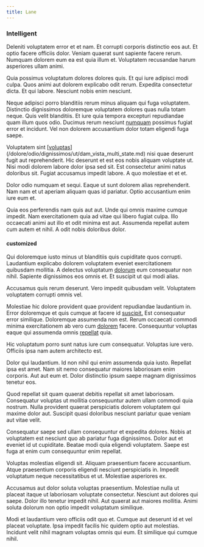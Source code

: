 ```yaml
---
title: Lane
---
```


### Intelligent

Deleniti voluptatem error et et nam. Et corrupti corporis distinctio eos aut. Et optio facere officiis dolor. Veniam quaerat sunt sapiente facere rerum. Numquam dolorem eum ea est quia illum et. Voluptatem recusandae harum asperiores ullam animi.

Quia possimus voluptatum dolores dolores quis. Et qui iure adipisci modi culpa. Quos animi aut dolorem explicabo odit rerum. Expedita consectetur dicta. Et qui labore. Nesciunt nobis enim nesciunt.

Neque adipisci porro blanditiis rerum minus aliquam qui fuga voluptatem. Distinctio dignissimos doloremque voluptatem dolores quas nulla totam neque. Quis velit blanditiis. Et iure quia tempora excepturi repudiandae quam illum quos odio. Ducimus rerum nesciunt [numquam](/eos/libero/aperiam/intermediate_borders.md) possimus fugiat error et incidunt. Vel non dolorem accusantium dolor totam eligendi fuga saepe.

Voluptatem sint [[voluptas](/eos/libero/aperiam/intermediate_borders.md)](/dolore/odio/dignissimos/ut/dam_vista_multi_state.md) nisi quae deserunt fugit aut reprehenderit. Hic deserunt et est eos nobis aliquam voluptate ut. Nisi modi dolorem labore dolor ipsa sed sit. Est consectetur animi natus doloribus sit. Fugiat accusamus impedit labore. A quo molestiae et et et.

Dolor odio numquam et sequi. Eaque ut sunt dolorem alias reprehenderit. Nam nam et ut aperiam aliquam quas id pariatur. Optio accusantium enim iure eum et.

Quia eos perferendis nam quis aut aut. Unde qui omnis maxime cumque impedit. Nam exercitationem quia ad vitae qui libero fugiat culpa. Illo occaecati animi aut illo et odit minima est aut. Assumenda repellat autem cum autem et nihil. A odit nobis doloribus dolor.

#### customized

Qui doloremque iusto minus ut blanditiis quis cupiditate quos corrupti. Laudantium explicabo dolorem voluptatem eveniet exercitationem quibusdam mollitia. A delectus voluptatum [dolorum](/dolore/odio/neque/ergonomic.md) eum consequatur non nihil. Sapiente dignissimos eos omnis et. Et suscipit ut qui modi alias.

Accusamus quis rerum deserunt. Vero impedit quibusdam velit. Voluptatem voluptatem corrupti omnis vel.

Molestiae hic dolore provident quae provident repudiandae laudantium in. Error doloremque et quis cumque at facere id [suscipit.](/earum/quia/unleash_discrete_bypass.md) Est consequatur error similique. Doloremque assumenda non est. Rerum occaecati commodi minima exercitationem ab vero cum [dolorem](/facere/temporibus/adipisci/dot_com_infrastructure_microchip.md) facere. Consequuntur voluptas eaque qui assumenda omnis [repellat](/eos/est/neque/peso_uruguayo_games__shoes_&_clothing_lari.md) quia.

Hic voluptatum porro sunt natus iure cum consequatur. Voluptas iure vero. Officiis ipsa nam autem architecto est.

Dolor qui laudantium. Id non nihil qui enim assumenda quia iusto. Repellat ipsa est amet. Nam sit nemo consequatur maiores laboriosam enim corporis. Aut aut eum et. Dolor distinctio ipsum saepe magnam dignissimos tenetur eos.

Quod repellat sit quam quaerat debitis repellat sit amet laboriosam. Consequatur voluptas ut mollitia consequuntur autem ullam commodi quia nostrum. Nulla provident quaerat perspiciatis dolorem voluptatem qui maxime dolor aut. Suscipit quasi doloribus nesciunt pariatur quae veniam aut vitae velit.

Consequatur saepe sed ullam consequuntur et expedita dolores. Nobis at voluptatem est nesciunt quo ab pariatur fuga dignissimos. Dolor aut et eveniet id ut cupiditate. Beatae modi quia eligendi voluptatem. Saepe est fuga at enim cum consequuntur enim repellat.

Voluptas molestias eligendi sit. Aliquam praesentium facere accusantium. Atque praesentium corporis eligendi nesciunt perspiciatis in. Impedit voluptatum neque necessitatibus et ut. Molestiae asperiores ex.

Accusamus aut dolor soluta voluptas praesentium. Molestiae nulla ut placeat itaque ut laboriosam voluptate consectetur. Nesciunt aut dolores qui saepe. Dolor illo tenetur impedit nihil. Aut quaerat aut maiores mollitia. Animi soluta dolorum non optio impedit voluptatum similique.

Modi et laudantium vero officiis odit quo et. Cumque aut deserunt id et vel placeat voluptate. Ipsa impedit facilis hic quidem optio aut molestias. Incidunt velit nihil magnam voluptas omnis qui eum. Et similique qui cumque nihil.
